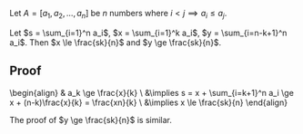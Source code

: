 Let $A = [a_1, a_2, \ldots, a_n]$ be $n$ numbers
where $i < j \implies a_i \le a_j$.

Let $s = \sum_{i=1}^n a_i$, $x = \sum_{i=1}^k a_i$, $y = \sum_{i=n-k+1}^n a_i$.
Then $x \le \frac{sk}{n}$ and $y \ge \frac{sk}{n}$.

## Proof

\begin{align}
& a_k \ge \frac{x}{k}
\\ &\implies s = x + \sum_{i=k+1}^n a_i \ge x + (n-k)\frac{x}{k} = \frac{xn}{k}
\\ &\implies x \le \frac{sk}{n}
\end{align}

The proof of $y \ge \frac{sk}{n}$ is similar.
